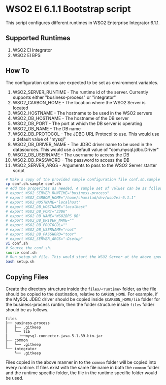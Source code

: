 # WSO2 EI 6.1.1 Bootstrap script

This script configures different runtimes in WSO2 Enterprise Integrator 6.1.1.

## Supported Runtimes
1. WSO2 EI Integrator
2. WSO2 EI BPS

## How To
The configuration options are expected to be set as environment variables.

1. WSO2_SERVER_RUNTIME - The runtime id of the server. Currently supports either "business-process" or "integrator"
2. WSO2_CARBON_HOME - The location where the WSO2 Server is located
3. WSO2_HOSTNAME - The hostname to be used in the WSO2 servers
4. WSO2_DB_HOSTNAME - The hostname of the DB server
5. WSO2_DB_PORT - The port at which the DB server is operating
6. WSO2_DB_NAME - The DB name
7. WSO2_DB_PROTOCOL - The JDBC URL Protocol to use. This would use a default value of "mysql"
8. WSO2_DB_DRIVER_NAME - The JDBC driver name to be used in the datasources. This would use a default value of "com.mysql.jdbc.Driver"
9. WSO2_DB_USERNAME - The username to access the DB
10. WSO2_DB_PASSWORD - The password to access the DB
11. WSO2_SERVER_ARGS - Arguments to pass to the WSO2 Server starter script


```bash
# Make a copy of the provided sample configuration file conf.sh.sample as conf.sh.
cp conf.sh.sample conf.sh
# Add the properites as needed. A sample set of values can be as follows.
# export WSO2_SERVER_RUNTIME="business-process"
# export WSO2_CARBON_HOME="/home/chamilad/dev/wso2ei-6.1.1"
# export WSO2_HOSTNAME="localhost"
# export WSO2_DB_HOSTNAME="localhost"
# export WSO2_DB_PORT="3306"
# export WSO2_DB_NAME="WSO2BPS_DB"
# export WSO2_DB_DRIVER_NAME=""
# export WSO2_DB_PROTOCOL=""
# export WSO2_DB_USERNAME="root"
# export WSO2_DB_PASSWORD="toor"
# export WSO2_SERVER_ARGS="-Dsetup"
vi conf.sh
# Source the conf.sh.
source conf.sh
# Run setup.sh file. This would start the WSO2 Server at the above specified location.
bash setup.sh
```

## Copying Files
Create the directory structure inside the `files/<runtime>` folder, as the file should be copied to the destination, relative to `CARBON_HOME`. For example, if the MySQL JDBC driver should be copied inside `$CARBON_HOME/lib` folder for the business-process runtim, then the folder structure inside `files` folder should be as follows.

```
files
├── business-process
│   ├── .gitkeep
│   └── lib
|     └──mysql-connector-java-5.1.39-bin.jar
├── common
│   └── .gitkeep
└── integrator
    └── .gitkeep
```

Files copied in the above manner in to the `common` folder will be copied into every runtime. If files exist with the same file name in both the `common` folder and the runtime specific folder, the file in the runtime specific folder would be used.
